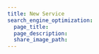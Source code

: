 ```yaml
---
title: New Service
search_engine_optimization:
  page_title:
  page_description:
  share_image_path:
---
```

